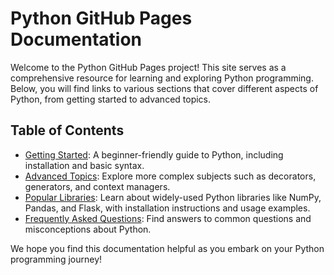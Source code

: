 # Python GitHub Pages Documentation

Welcome to the Python GitHub Pages project! This site serves as a comprehensive resource for learning and exploring Python programming. Below, you will find links to various sections that cover different aspects of Python, from getting started to advanced topics.

## Table of Contents

- [Getting Started](getting-started.md): A beginner-friendly guide to Python, including installation and basic syntax.
- [Advanced Topics](advanced-topics.md): Explore more complex subjects such as decorators, generators, and context managers.
- [Popular Libraries](libraries.md): Learn about widely-used Python libraries like NumPy, Pandas, and Flask, with installation instructions and usage examples.
- [Frequently Asked Questions](faq.md): Find answers to common questions and misconceptions about Python.

We hope you find this documentation helpful as you embark on your Python programming journey!